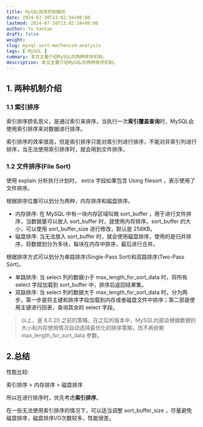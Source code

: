 ```yaml
---
title: MySQL排序机制解析
date: 2024-07-30T13:02:34+08:00
lastmod: 2024-07-30T13:02:34+08:00
author: Yu Yantao
draft: false
weight:
slug: mysql-sort-mechanism-analysis
tags: [ MySQL ]
summary: 本文主要介绍MySQL的两种排序机制。
description: 本文主要介绍MySQL的两种排序机制。
---
```


## 1. 两种机制介绍

### 1.1 索引排序

索引排序顾名思义，是通过索引来排序，当执行一次**索引覆盖查询**时，MySQL会使用索引排序来对数据进行排序。

索引排序的效率很高，但是索引排序只能对索引列进行排序，不能对非索引列进行排序，当无法使用索引排序时，就会用到文件排序。

### 1.2 文件排序(File Sort)

使用 explain 分析执行计划时， extra 字段如果包含 Using filesort ，表示使用了文件排序。

根据排序位置可以划分为两种，内存排序和磁盘排序。

- 内存排序: 在 MySQL 中有一块内存区域叫做 sort_buffer ，用于进行文件排序，当数据量可以放入 sort_buffer
  时，就使用内存排序。sort_buffer 的大小，可以使用 sort_buffer_size 进行修改，默认是 256KB。
- 磁盘排序: 当无法放入 sort_buffer 时，就会使用磁盘排序，使用的是归并排序，将数据划分为多块，每块在内存中排序，最后进行合并。

根据排序方式可以划分为单路排序(Single-Pass Sort)和双路排序(Two-Pass Sort)。

- 单路排序: 当 select 列的数据小于 max_length_for_sort_data 时，将所有 select 字段加载到 sort_buffer 中，排序后返回结果集。
- 双路排序: 当 select 列的数据大于 max_length_for_sort_data 时，分为两步，第一步是将主键和排序字段加载到内存或者磁盘文件中排序；第二部是使用主键进行回表，查询其余的
  select 字段。

> 以上，是 8.0.20 之前的策略。在之后的版本中，MySQL内部会根据数据的大小和内存使用情况自动选择最优化的排序策略，而不再依赖
> max_length_for_sort_data 参数。

## 2.总结

性能比较:

索引排序 > 内存排序 > 磁盘排序

所以在进行排序时，优先考虑**索引排序**。

在一些无法使用索引排序的情况下，可以适当调整 sort_buffer_size ，尽量避免磁盘排序，磁盘排序I/O次数较多，性能很差。